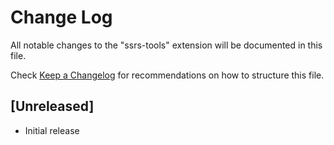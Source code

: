 # Change Log

All notable changes to the "ssrs-tools" extension will be documented in this file.

Check [Keep a Changelog](http://keepachangelog.com/) for recommendations on how to structure this file.

## [Unreleased]

- Initial release
